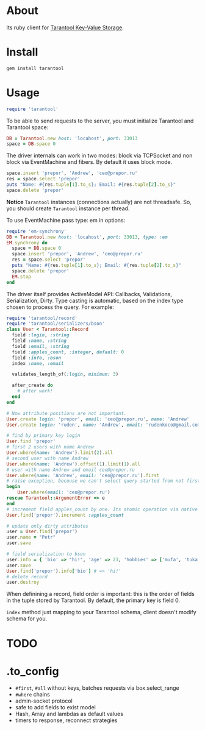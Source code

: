 # About

Its ruby client for [Tarantool Key-Value Storage](http://github.com/mailru/tarantool).

# Install

```bash
gem install tarantool
```

# Usage

```ruby
require 'tarantool'
```

To be able to send requests to the server, you must
initialize Tarantool and Tarantool space:

```ruby
DB = Tarantool.new host: 'locahost', port: 33013
space = DB.space 0
```

The driver internals can work in two modes: block via TCPSocket and non block via EventMachine and fibers. By default it uses block mode. 


```ruby
space.insert 'prepor', 'Andrew', 'ceo@prepor.ru'
res = space.select 'prepor'
puts "Name: #{res.tuple[1].to_s}; Email: #{res.tuple[2].to_s}"
space.delete 'prepor'
```

**Notice** `Tarantool` instances (connections actually) are not threadsafe. So, you should create `Tarantool` instance per thread.

To use EventMachine pass type: em in options:

```ruby
require 'em-synchrony'
DB = Tarantool.new host: 'locahost', port: 33013, type: :em
EM.synchrony do
  space = DB.space 0
  space.insert 'prepor', 'Andrew', 'ceo@prepor.ru'
  res = space.select 'prepor'
  puts "Name: #{res.tuple[1].to_s}; Email: #{res.tuple[2].to_s}"
  space.delete 'prepor'
  EM.stop
end
```

The driver itself provides ActiveModel API: Callbacks, Validations, Serialization, Dirty. 
Type casting is automatic, based on the index type chosen to process the query.
For example:

```ruby
require 'tarantool/record'
require 'tarantool/serializers/bson'
class User < Tarantool::Record
  field :login, :string
  field :name, :string
  field :email, :string      
  field :apples_count, :integer, default: 0
  field :info, :bson
  index :name, :email

  validates_length_of(:login, minimum: 3)

  after_create do
    # after work!
  end
end

# Now attribute positions are not important.
User.create login: 'prepor', email: 'ceo@prepor.ru', name: 'Andrew'
User.create login: 'ruden', name: 'Andrew', email: 'rudenkoco@gmail.com'

# find by primary key login
User.find 'prepor' 
# first 2 users with name Andrew
User.where(name: 'Andrew').limit(2).all 
# second user with name Andrew
User.where(name: 'Andrew').offset(1).limit(1).all 
# user with name Andrew and email ceo@prepor.ru
User.where(name: 'Andrew', email: 'ceo@prepor.ru').first
# raise exception, becouse we can't select query started from not first part of index
begin
    User.where(email: 'ceo@prepor.ru') 
rescue Tarantool::ArgumentError => e
end
# increment field apples_count by one. Its atomic operation via native Tarantool interface
User.find('prepor').increment :apples_count

# update only dirty attributes
user = User.find('prepor')
user.name = "Petr"
user.save

# field serialization to bson
user.info = { 'bio' => "hi!", 'age' => 23, 'hobbies' => ['mufa', 'tuka'] }
user.save
User.find('prepor').info['bio'] # => 'hi!'
# delete record
user.destroy
```

When definining a record, field order is important: this is the order of fields
in the tuple stored by Tarantool. By default, the primary key is field 0. 

`index` method just mapping to your Tarantool schema, client doesn't modify schema for you.

# TODO

# .to_config
* `#first`, `#all` without keys, batches requests via box.select_range
* `#where` chains
* admin-socket protocol
* safe to add fields to exist model
* Hash, Array and lambdas as default values
* timers to response, reconnect strategies